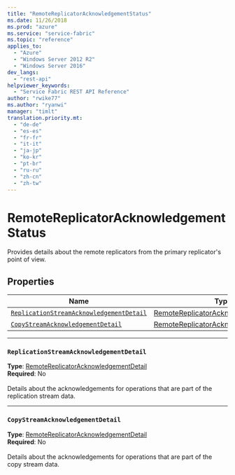 ```yaml
---
title: "RemoteReplicatorAcknowledgementStatus"
ms.date: 11/26/2018
ms.prod: "azure"
ms.service: "service-fabric"
ms.topic: "reference"
applies_to: 
  - "Azure"
  - "Windows Server 2012 R2"
  - "Windows Server 2016"
dev_langs: 
  - "rest-api"
helpviewer_keywords: 
  - "Service Fabric REST API Reference"
author: "rwike77"
ms.author: "ryanwi"
manager: "timlt"
translation.priority.mt: 
  - "de-de"
  - "es-es"
  - "fr-fr"
  - "it-it"
  - "ja-jp"
  - "ko-kr"
  - "pt-br"
  - "ru-ru"
  - "zh-cn"
  - "zh-tw"
---
```

# RemoteReplicatorAcknowledgementStatus

Provides details about the remote replicators from the primary replicator's point of view.

## Properties
| Name | Type | Required |
| --- | --- | --- |
| [`ReplicationStreamAcknowledgementDetail`](#replicationstreamacknowledgementdetail) | [RemoteReplicatorAcknowledgementDetail](sfclient-v64-model-remotereplicatoracknowledgementdetail.md) | No |
| [`CopyStreamAcknowledgementDetail`](#copystreamacknowledgementdetail) | [RemoteReplicatorAcknowledgementDetail](sfclient-v64-model-remotereplicatoracknowledgementdetail.md) | No |

____
### `ReplicationStreamAcknowledgementDetail`
__Type__: [RemoteReplicatorAcknowledgementDetail](sfclient-v64-model-remotereplicatoracknowledgementdetail.md) <br/>
__Required__: No<br/>
<br/>
Details about the acknowledgements for operations that are part of the replication stream data.

____
### `CopyStreamAcknowledgementDetail`
__Type__: [RemoteReplicatorAcknowledgementDetail](sfclient-v64-model-remotereplicatoracknowledgementdetail.md) <br/>
__Required__: No<br/>
<br/>
Details about the acknowledgements for operations that are part of the copy stream data.

